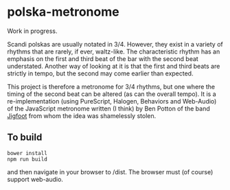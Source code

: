 polska-metronome
================

Work in progress.

Scandi polskas are usually notated in 3/4.  However, they exist in a variety of rhythms that are rarely, if ever, waltz-like. The characteristic rhythm has an emphasis on the first and third beat of the bar with the second beat understated.  Another way of looking at it is that the first and third beats are strictly in tempo, but the second may come earlier than expected.

This project is therefore a metronome for 3/4 rhythms, but one where the timing of the second beat can be altered (as can the overall tempo). It is a re-implementation (using PureScript, Halogen, Behaviors and Web-Audio) of the JavaScript metronome written (I think) by Ben Potton of the band [Jigfoot](http://www.jigfoot.com/) from whom the idea was shamelessly stolen.

To build
--------

    bower install
    npm run build

and then navigate in your browser to /dist.  The browser must (of course) support web-audio.
